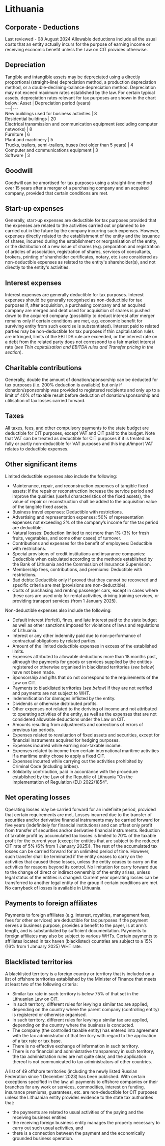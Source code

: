 # Lithuania
## Corporate - Deductions
Last reviewed - 08 August 2024
Allowable deductions include all the usual costs that an entity actually incurs for the purpose of earning income or receiving economic benefit unless the Law on CIT provides otherwise.
## Depreciation
Tangible and intangible assets may be depreciated using a directly proportional (straight-line) depreciation method, a production depreciation method, or a double-declining-balance depreciation method. Depreciation may not exceed maximum rates established by the law. For certain typical assets, depreciation rates relevant for tax purposes are shown in the chart below:
Asset | Depreciation period (years)  
---|---  
New buildings used for business activities | 8  
Residential buildings | 20  
Electrical transmission and communication equipment (excluding computer networks) | 8  
Furniture | 6  
Plant and machinery | 5  
Trucks, trailers, semi-trailers, buses (not older than 5 years) | 4  
Computer and communications equipment | 3  
Software | 3  
## Goodwill
Goodwill can be amortised for tax purposes using a straight-line method over 15 years after a merger of a purchasing company and an acquired company, provided that certain conditions are met.
## Start-up expenses
Generally, start‑up expenses are deductible for tax purposes provided that the expenses are related to the activities carried out or planned to be carried out in the future by the company incurring such expenses. However, expenses directly related to the establishment of the entity and the issuance of shares, incurred during the establishment or reorganisation of the entity, or the distribution of a new issue of shares (e.g. preparation and registration of articles of association, registration of shares, services of consultants, brokers, printing of shareholder certificates, notary, etc.) are considered as non-deductible expenses as related to the entity's shareholder(s), and not directly to the entity's activities.
## Interest expenses
Interest expenses are generally deductible for tax purposes. Interest expenses should be generally recognised as non-deductible for tax purposes if, after acquisition, a purchasing company and an acquired company are merged and debt used for acquisition of shares is pushed down to the acquired company (possibility to deduct interest after merger remains only if certain conditions are met, e.g. economic benefit for surviving entity from such exercise is substantiated).
Interest paid to related parties may be non-deductible for tax purposes if thin capitalisation rules are infringed, limits of the EBITDA rule are exceeded, or the interest rate on a debt from the related party does not correspond to a fair market interest rate (_see Thin capitalisation and EBITDA rules and Transfer pricing in the section_).
## Charitable contributions
Generally, double the amount of donation/sponsorship can be deducted for tax purposes (i.e. 200% deduction is available) but only if donation/sponsorship was provided to registered recipients and only up to a limit of 40% of taxable result before deduction of donation/sponsorship and utilisation of tax losses carried forward.
## Taxes
All taxes, fees, and other compulsory payments to the state budget are deductible for CIT purposes, except VAT and CIT paid to the budget. Note that VAT can be treated as deductible for CIT purposes if it is treated as fully or partly non-deductible for VAT purposes and this input/import VAT relates to deductible expenses.
## Other significant items
Limited deductible expenses also include the following:
  * Maintenance, repair, and reconstruction expenses of tangible fixed assets: If the repair or reconstruction increase the service period and improve the qualities (useful characteristics of the fixed assets), the value of repair or reconstruction shall be added to the acquisition value of the tangible fixed assets.
  * Business travel expenses: Deductible with restrictions.
  * Advertising and representation expenses: 50% of representation expenses not exceeding 2% of the company’s income for the tax period are deductible.
  * Natural losses: Deduction limited to not more than 1% (3% for fresh fruits, vegetables, and some other cases) of turnover.
  * Contributions and expenses for the benefit of employees: Deductible with restrictions.
  * Special provisions of credit institutions and insurance companies: Deductible when calculated according to the methods established by the Bank of Lithuania and the Commission of Insurance Supervision.
  * Membership fees, contributions, and premiums: Deductible with restrictions.
  * Bad debts: Deductible only if proved that they cannot be recovered and specific criteria are met (provisions are non-deductible).
  * Costs of purchasing and renting passenger cars, except in cases where these cars are used only for rental activities, driving training services, or providing transport services (from 1 January 2025).


Non-deductible expenses also include the following:
  * Default interest (forfeit), fines, and late interest paid to the state budget as well as other sanctions imposed for violations of laws and regulations of Lithuania.
  * Interest or any other indemnity paid due to non-performance of contractual obligations by related parties.
  * Amount of the limited deductible expenses in excess of the established limits.
  * Expenses attributed to allowable deductions more than 18 months past, although the payments for goods or services supplied by the entities registered or otherwise organised in blacklisted territories (_see below_) have not been made.
  * Sponsorship and gifts that do not correspond to the requirements of the Law on CIT.
  * Payments to blacklisted territories (_see below_) if they are not verified and payments are not subject to WHT.
  * Indemnification for damages inflicted by the entity.
  * Dividends or otherwise distributed profits.
  * Other expenses not related to the deriving of income and not attributed to operating activities of the entity, as well as the expenses that are not considered allowable deductions under the Law on CIT.
  * Amounts resulting from adjustments and corrections of errors of previous tax periods.
  * Expenses related to revaluation of fixed assets and securities, except for financial instruments acquired for hedging purposes.
  * Expenses incurred while earning non-taxable income.
  * Expenses related to income from certain international maritime activities if a maritime entity chose to apply a fixed CIT.
  * Expenses incurred while carrying out the activities prohibited by Criminal Code (including bribes).
  * Solidarity contribution, paid in accordance with the procedure established by the Law of the Republic of Lithuania "On the Implementation of Regulation (EU) 2022/1854".


## Net operating losses
Operating losses may be carried forward for an indefinite period, provided that certain requirements are met.
Losses incurred due to the transfer of securities and/or derivative financial instruments may be carried forward for five years (indefinitely for financial institutions) and can offset only profit from transfer of securities and/or derivative financial instruments.
Reduction of taxable profit by accumulated tax losses is limited to 70% of the taxable profit for the current year (except for entities that are subject to the reduced CIT rate of 5% (6% from 1 January 2025)). The rest of the accumulated tax losses can be carried forward for an unlimited period of time. However, such transfer shall be terminated if the entity ceases to carry on the activities that caused these losses, unless the entity ceases to carry on the activities for reasons beyond its control.
No limitation for carry forward due to the change of direct or indirect ownership of the entity arises, unless legal status of the entities is changed. 
Current year operating losses can be transferred to another legal entity of the group if certain conditions are met.
No carryback of losses is available in Lithuania.
## Payments to foreign affiliates
Payments to foreign affiliates (e.g. interest, royalties, management fees, fees for other services) are deductible for tax purposes if the payment serves a business purpose, provides a benefit to the payer, is at arm’s length, and is substantiated by sufficient documentation. Payments to foreign affiliates may also be subject to various WHTs. Certain payments to affiliates located in tax haven (blacklisted) countries are subject to a 15% (16% from 1 January 2025) WHT rate.
## Blacklisted territories
A blacklisted territory is a foreign country or territory that is included on a list of offshore territories established by the Minister of Finance that meets at least two of the following criteria:
  * Similar tax rate in such territory is below 75% of that set in the Lithuanian Law on CIT.
  * In such territory, different rules for levying a similar tax are applied, depending on the country where the parent company (controlling entity) is registered or otherwise organised.
  * In such territory, different rules for levying a similar tax are applied, depending on the country where the business is conducted.
  * The company (the controlled taxable entity) has entered into agreement with the tax administrator of that territory with regard to the application of a tax rate or tax base.
  * There is no effective exchange of information in such territory.
  * There is no financial and administrative transparency in such territory, the tax administration rules are not quite clear, and the application thereof is not communicated to tax administrators of other countries.


A list of 49 offshore territories (including the newly listed Russian Federation since 1 December 2023) has been published. With certain exceptions specified in the law, all payments to offshore companies or their branches for any work or services, commodities, interest on funding, insurance premiums, guarantees, etc. are non-deductible for CIT purposes unless the Lithuanian entity provides evidence to the state tax authorities that:
  * the payments are related to usual activities of the paying and the receiving business entities
  * the receiving foreign business entity manages the property necessary to carry out such usual activities, and
  * there is a connection between the payment and the economically grounded business operation.


